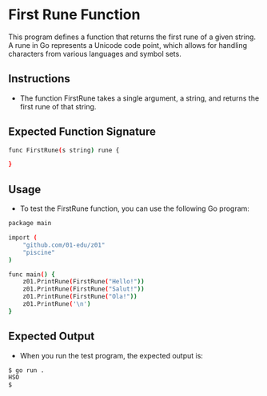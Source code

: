 # First Rune Function

This program defines a function that returns the first rune of a given string. A rune in Go represents a Unicode code point, which allows for handling characters from various languages and symbol sets.

## Instructions

* The function FirstRune takes a single argument, a string, and returns the first rune of that string.

## Expected Function Signature

```bash
func FirstRune(s string) rune {

}
```
## Usage

* To test the FirstRune function, you can use the following Go program:

```bash
package main

import (
	"github.com/01-edu/z01"
	"piscine"
)

func main() {
	z01.PrintRune(FirstRune("Hello!"))
	z01.PrintRune(FirstRune("Salut!"))
	z01.PrintRune(FirstRune("Ola!"))
	z01.PrintRune('\n')
}
```

## Expected Output

* When you run the test program, the expected output is:

```bash
$ go run .
HSO
$
```